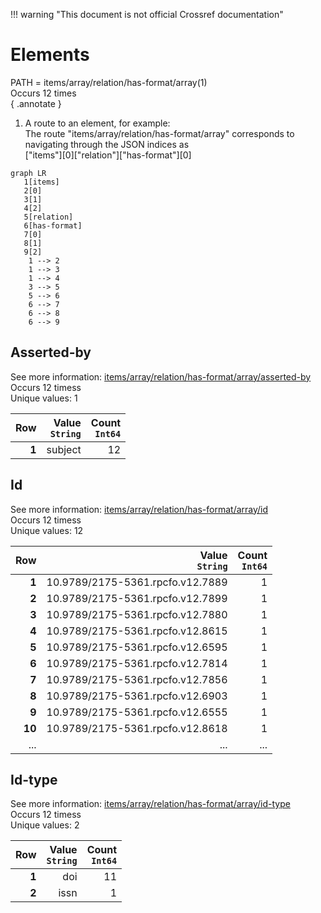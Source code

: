 !!! warning "This document is not official Crossref documentation"
# Elements
PATH = items/array/relation/has-format/array(1)  
Occurs 12 times  
{ .annotate }

1. A route to an element, for example:  
   The route "items/array/relation/has-format/array" corresponds to navigating through the JSON indices as  
   ["items"][0]["relation"]["has-format"][0]  

```mermaid
graph LR
   1[items]
   2[0]
   3[1]
   4[2]
   5[relation]
   6[has-format]
   7[0]
   8[1]
   9[2]
    1 --> 2
    1 --> 3
    1 --> 4
    3 --> 5
    5 --> 6
    6 --> 7
    6 --> 8
    6 --> 9
```


## Asserted-by
See more information: [items/array/relation/has-format/array/asserted-by](asserted-by/index.md)  
Occurs 12 timess  
Unique values: 1  

| **Row** | **Value**<br>`String` | **Count**<br>`Int64` |
|--------:|----------------------:|---------------------:|
| **1**   | subject               | 12                   |

## Id
See more information: [items/array/relation/has-format/array/id](id/index.md)  
Occurs 12 timess  
Unique values: 12  

| **Row** | **Value**<br>`String`            | **Count**<br>`Int64` |
|--------:|---------------------------------:|---------------------:|
| **1**   | 10.9789/2175-5361.rpcfo.v12.7889 | 1                    |
| **2**   | 10.9789/2175-5361.rpcfo.v12.7899 | 1                    |
| **3**   | 10.9789/2175-5361.rpcfo.v12.7880 | 1                    |
| **4**   | 10.9789/2175-5361.rpcfo.v12.8615 | 1                    |
| **5**   | 10.9789/2175-5361.rpcfo.v12.6595 | 1                    |
| **6**   | 10.9789/2175-5361.rpcfo.v12.7814 | 1                    |
| **7**   | 10.9789/2175-5361.rpcfo.v12.7856 | 1                    |
| **8**   | 10.9789/2175-5361.rpcfo.v12.6903 | 1                    |
| **9**   | 10.9789/2175-5361.rpcfo.v12.6555 | 1                    |
| **10**  | 10.9789/2175-5361.rpcfo.v12.8618 | 1                    |
| ... | ... | ... |

## Id-type
See more information: [items/array/relation/has-format/array/id-type](id-type/index.md)  
Occurs 12 timess  
Unique values: 2  

| **Row** | **Value**<br>`String` | **Count**<br>`Int64` |
|--------:|----------------------:|---------------------:|
| **1**   | doi                   | 11                   |
| **2**   | issn                  | 1                    |

